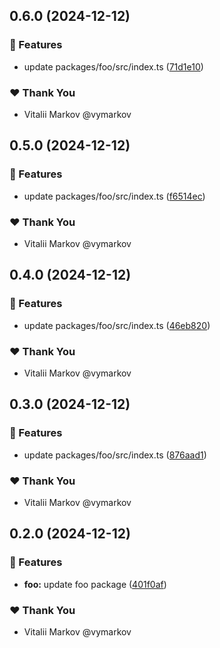 ## 0.6.0 (2024-12-12)

### 🚀 Features

- update packages/foo/src/index.ts ([71d1e10](https://github.com/lazy-orange/nx-workspace-v20/commit/71d1e10))

### ❤️ Thank You

- Vitalii Markov @vymarkov

## 0.5.0 (2024-12-12)

### 🚀 Features

- update packages/foo/src/index.ts ([f6514ec](https://github.com/lazy-orange/nx-workspace-v20/commit/f6514ec))

### ❤️ Thank You

- Vitalii Markov @vymarkov

## 0.4.0 (2024-12-12)

### 🚀 Features

- update packages/foo/src/index.ts ([46eb820](https://github.com/lazy-orange/nx-workspace-v20/commit/46eb820))

### ❤️ Thank You

- Vitalii Markov @vymarkov

## 0.3.0 (2024-12-12)

### 🚀 Features

- update packages/foo/src/index.ts ([876aad1](https://github.com/lazy-orange/nx-workspace-v20/commit/876aad1))

### ❤️ Thank You

- Vitalii Markov @vymarkov

## 0.2.0 (2024-12-12)

### 🚀 Features

- **foo:** update foo package ([401f0af](https://github.com/lazy-orange/nx-workspace-v20/commit/401f0af))

### ❤️ Thank You

- Vitalii Markov @vymarkov